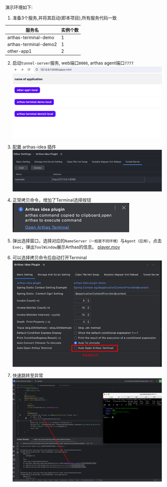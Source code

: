 演示环境如下:  

1. 准备3个服务,并将其启动(即本项目),所有服务代码一致

| 服务名                   | 实例个数 |
|-----------------------|------|
| arthas-terminal-demo  | 1    |
| arthas-terminal-demo2 | 1    |
| other-app1            | 2    |


2. 启动`tunnel-server`服务, web端口`8080`, arthas agent端口`7777`
![apps](docs/apps.png)


3. 配置 arthas-idea 插件
![settings](docs/settings.png)

4. 正常拷贝命令，增加了Terminal选择按钮
![open-terminal.png](docs/open-terminal.png)

5. 弹出选择窗口，选择对应的`NameServer（一般是不同环境）`与`Agent（应用）`，点击`Exec`，弹出`ToolWindow`展示Arthas的信息。
[player.mov](docs/player.mov)

6. 可以选择拷贝命令后自动打开Terminal
![auto-open-terminal.png](docs/auto-open-terminal.png)

7. 快速跳转至异常
![quick-jump.png](docs/quick-jump.png)
